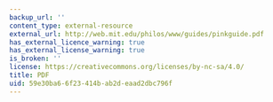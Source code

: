 ```yaml
---
backup_url: ''
content_type: external-resource
external_url: http://web.mit.edu/philos/www/guides/pinkguide.pdf
has_external_licence_warning: true
has_external_license_warning: true
is_broken: ''
license: https://creativecommons.org/licenses/by-nc-sa/4.0/
title: PDF
uid: 59e30ba6-6f23-414b-ab2d-eaad2dbc796f
---
```

